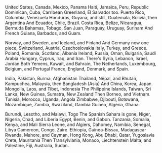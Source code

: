 United States, Canada, Mexico, Panama
Haiti, Jamaica, Peru,
Republic Dominican, Cuba, Carribean
Greenland, El Salvador too.
Puerto Rico, Columbia, Venezuela
Honduras, Guyana, and still,
Guatemala, Bolivia, then Argentina
And Ecuador, Chile, Brazil.
Costa Rica, Belize, Nicaragua, Bermuda
Bahamas, Tobago, San Juan,
Paraguay, Uruguay, Surinam
And French Guiana, Barbados, and Guam.

Norway, and Sweden, and Iceland, and Finland
And Germany now one piece,
Switzerland, Austria, Czechoslovakia
Italy, Turkey, and Greece.
Poland, Romania, Scotland, Albania
Ireland, Russia, Oman,
Bulgaria, Saudi Arabia
Hungary, Cyprus, Iraq, and Iran.
There's Syria, Lebanon, Israel, Jordan
Both Yemens, Kuwait, and Bahrain,
The Netherlands, Luxembourg, Belgium, and Portugal
France, England, Denmark, and Spain.

India, Pakistan, Burma, Afghanistan
Thailand, Nepal, and Bhutan,
Kampuchea, Malaysia, then Bangladesh (Asia)
And China, Korea, Japan.
Mongolia, Laos, and Tibet, Indonesia
The Philippine Islands, Taiwan,
Sri Lanka, New Guinea, Sumatra, New Zealand
Then Borneo, and Vietnam.
Tunisia, Morocco, Uganda, Angola
Zimbabwe, Djibouti, Botswana,
Mozambique, Zambia, Swaziland, Gambia
Guinea, Algeria, Ghana.

Burundi, Lesotho, and Malawi, Togo
The Spanish Sahara is gone,
Niger, Nigeria, Chad, and Liberia
Egypt, Benin, and Gabon.
Tanzania, Somalia, Kenya, and Mali
Sierra Leone, and Algiers,
Dahomey, Namibia, Senegal, Libya
Cameroon, Congo, Zaire.
Ethiopia, Guinea-Bissau, Madagascar
Rwanda, Mahore, and Cayman,
Hong Kong, Abu Dhabi, Qatar, Yugoslavia
Crete, Mauritania
Then Transylviania,
Monaco, Liechtenstein
Malta, and Palestine,
Fiji, Australia, Sudan.

